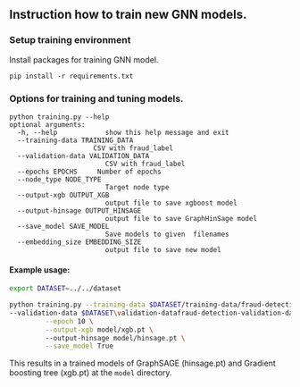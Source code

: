 

## Instruction how to train new GNN models. 

### Setup training environment

Install packages for training GNN model. 

```
pip install -r requirements.txt
```

### Options for training and tuning models.

```
python training.py --help
optional arguments:
  -h, --help            show this help message and exit
  --training-data TRAINING_DATA
                     CSV with fraud_label
  --validation-data VALIDATION_DATA
                        CSV with fraud_label
  --epochs EPOCHS     Number of epochs
  --node_type NODE_TYPE
                        Target node type
  --output-xgb OUTPUT_XGB
                        output file to save xgboost model
  --output-hinsage OUTPUT_HINSAGE
                        output file to save GraphHinSage model
  --save_model SAVE_MODEL
                        Save models to given  filenames
  --embedding_size EMBEDDING_SIZE
                        output file to save new model

```


#### Example usage:

```bash
export DATASET=../../dataset

python training.py --training-data $DATASET/training-data/fraud-detection-training-data.csv \
--validation-data $DATASET\validation-datafraud-detection-validation-data.csv \
         --epoch 10 \
         --output-xgb model/xgb.pt \ 
         --output-hinsage model/hinsage.pt \
         --save_model True
```

This results in a trained models of GraphSAGE (hinsage.pt) and Gradient boosting tree (xgb.pt) at the `model` directory.
